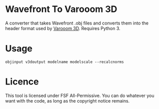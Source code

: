 # Wavefront To Varooom 3D
A converter that takes Wavefront .obj files and converts them into the header format used by [Varooom 3D](https://github.com/GValiente/butano/tree/master/games/varooom-3d).
Requires Python 3.

# Usage
```
objinput v3doutput modelname modelscale --recalcnorms
```

# Licence
This tool is licensed under FSF All-Permissive. You can do whatever you want with the code, as long as the copyright notice remains.
